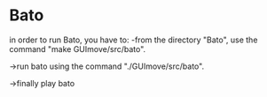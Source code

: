# Bato

in order to run Bato, you have to:
-from the directory "Bato", use the command "make GUImove/src/bato".

->run bato using the command "./GUImove/src/bato".

->finally play bato
